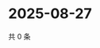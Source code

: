 # 2025-08-27

共 0 条

<!-- BEGIN ZHIHUVIDEO -->
<!-- 最后更新时间 Wed Aug 27 2025 01:10:03 GMT+0800 (China Standard Time) -->

<!-- END ZHIHUVIDEO -->
